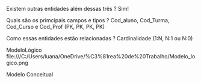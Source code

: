 
Existem outras entidades além dessas três ?
Sim!

Quais são os primcipais campos e tipos  ?
Cod_aluno, Cod_Turma, Cod_Curso e Cod_Prof (PK, PK, PK, PK)

Como essas entidades estão relacionadas ?
Cardinalidade (1:N, N:1 ou N:0)

ModeloLógico 
file:///C:/Users/luana/OneDrive/%C3%81rea%20de%20Trabalho/Modelo_logico.png

Modelo Conceitual
